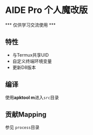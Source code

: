 # AIDE Pro 个人魔改版 #
*** 仅供学习交流使用 ***
## 特性 ##
- 与Termux共享UID
- 自定义终端环境变量
- 更新D8版本
## 编译 ##
使用**apktool m**进入`src`目录
## 贡献Mapping ##
参见 `process`目录